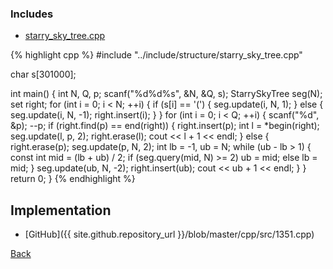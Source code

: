 ### Includes

- [starry_sky_tree.cpp](../include/structure/starry_sky_tree)

{% highlight cpp %}
#include "../include/structure/starry_sky_tree.cpp"

char s[301000];

int main() {
  int N, Q, p;
  scanf("%d%d%s", &N, &Q, s);
  StarrySkyTree<int> seg(N);
  set<int> right;
  for (int i = 0; i < N; ++i) {
    if (s[i] == '(') { seg.update(i, N, 1); }
    else { seg.update(i, N, -1); right.insert(i); }
  }
  for (int i = 0; i < Q; ++i) {
    scanf("%d", &p); --p;
    if (right.find(p) == end(right)) {
      right.insert(p);
      int l = *begin(right);
      seg.update(l, p, 2);
      right.erase(l);
      cout << l + 1 << endl;
    }
    else {
      right.erase(p);
      seg.update(p, N, 2);
      int lb = -1, ub = N;
      while (ub - lb > 1) {
        const int mid = (lb + ub) / 2;
        if (seg.query(mid, N) >= 2) ub = mid; else lb = mid;
      }
      seg.update(ub, N, -2);
      right.insert(ub);
      cout << ub + 1 << endl;
    }
  }
  return 0;
}
{% endhighlight %}

## Implementation

- [GitHub]({{ site.github.repository_url }}/blob/master/cpp/src/1351.cpp)

[Back](..)
